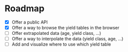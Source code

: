 # Roadmap

- [x] Offer a public API
- [x] Offer a way to browse the yield tables in the browser
- [ ] Offer extrapolated data (age, yield class, ...)
- [ ] Offer a way to interpolate the data (yield class, age, ...)
- [ ] Add and visualize where to use which yield table
